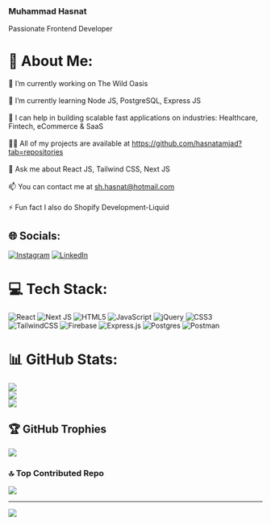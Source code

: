### Muhammad Hasnat 
Passionate Frontend Developer
 
# 💫 About Me:
🔭 I’m currently working on The Wild Oasis<br><br>🌱 I’m currently learning Node JS, PostgreSQL, Express JS<br><br>🤝 I can help in building scalable fast applications on industries: Healthcare, Fintech, eCommerce & SaaS<br><br>👨‍💻 All of my projects are available at https://github.com/hasnatamjad?tab=repositories<br><br>💬 Ask me about React JS, Tailwind CSS, Next JS<br><br>📫 You can contact me at sh.hasnat@hotmail.com<br><br>⚡ Fun fact I also do Shopify Development-Liquid


## 🌐 Socials:
[![Instagram](https://img.shields.io/badge/Instagram-%23E4405F.svg?logo=Instagram&logoColor=white)](https://instagram.com/hasnat700) [![LinkedIn](https://img.shields.io/badge/LinkedIn-%230077B5.svg?logo=linkedin&logoColor=white)](https://linkedin.com/in/hasnatamjad) 

# 💻 Tech Stack:
![React](https://img.shields.io/badge/react-%2320232a.svg?style=for-the-badge&logo=react&logoColor=%2361DAFB) ![Next JS](https://img.shields.io/badge/Next-black?style=for-the-badge&logo=next.js&logoColor=white) ![HTML5](https://img.shields.io/badge/html5-%23E34F26.svg?style=for-the-badge&logo=html5&logoColor=white) ![JavaScript](https://img.shields.io/badge/javascript-%23323330.svg?style=for-the-badge&logo=javascript&logoColor=%23F7DF1E) ![jQuery](https://img.shields.io/badge/jquery-%230769AD.svg?style=for-the-badge&logo=jquery&logoColor=white) ![CSS3](https://img.shields.io/badge/css3-%231572B6.svg?style=for-the-badge&logo=css3&logoColor=white) ![TailwindCSS](https://img.shields.io/badge/tailwindcss-%2338B2AC.svg?style=for-the-badge&logo=tailwind-css&logoColor=white) ![Firebase](https://img.shields.io/badge/firebase-%23039BE5.svg?style=for-the-badge&logo=firebase) ![Express.js](https://img.shields.io/badge/express.js-%23404d59.svg?style=for-the-badge&logo=express&logoColor=%2361DAFB) ![Postgres](https://img.shields.io/badge/postgres-%23316192.svg?style=for-the-badge&logo=postgresql&logoColor=white) ![Postman](https://img.shields.io/badge/Postman-FF6C37?style=for-the-badge&logo=postman&logoColor=white)
# 📊 GitHub Stats:
![](https://github-readme-stats.vercel.app/api?username=hasnatamjad&theme=github_dark&hide_border=false&include_all_commits=false&count_private=false)<br/>
![](https://github-readme-streak-stats.herokuapp.com/?user=hasnatamjad&theme=github_dark&hide_border=false)<br/>
![](https://github-readme-stats.vercel.app/api/top-langs/?username=hasnatamjad&theme=github_dark&hide_border=false&include_all_commits=false&count_private=false&layout=compact)

## 🏆 GitHub Trophies
![](https://github-profile-trophy.vercel.app/?username=hasnatamjad&theme=radical&no-frame=false&no-bg=true&margin-w=4)

### 🔝 Top Contributed Repo
![](https://github-contributor-stats.vercel.app/api?username=hasnatamjad&limit=5&theme=dark&combine_all_yearly_contributions=true)

---
[![](https://visitcount.itsvg.in/api?id=hasnatamjad&icon=0&color=0)](https://visitcount.itsvg.in)

<!-- Proudly created with GPRM ( https://gprm.itsvg.in ) -->
